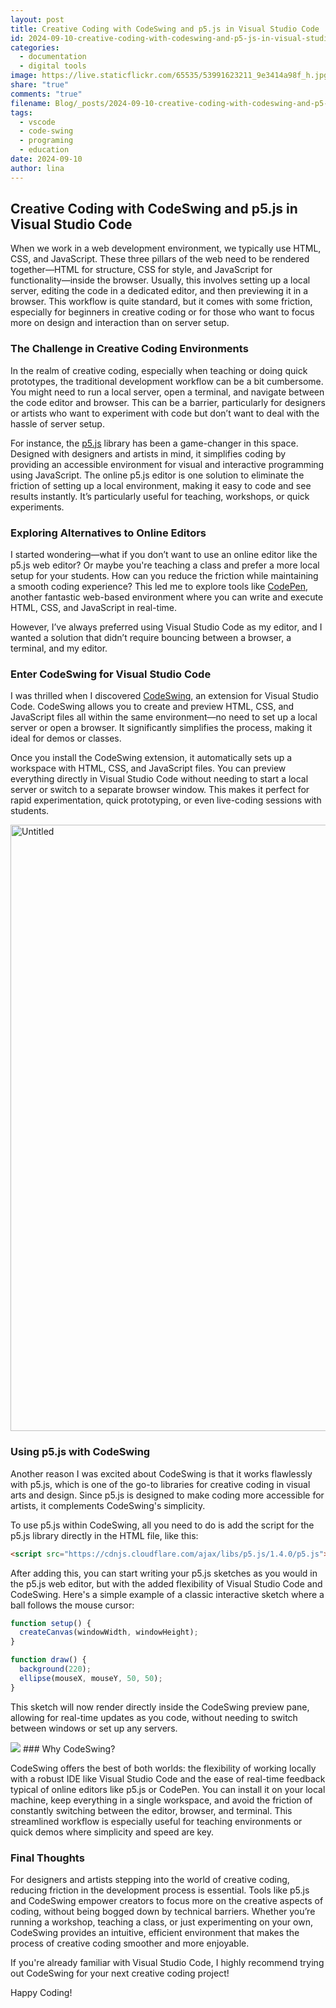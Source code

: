 ```yaml
---
layout: post
title: Creative Coding with CodeSwing and p5.js in Visual Studio Code
id: 2024-09-10-creative-coding-with-codeswing-and-p5-js-in-visual-studio-code.md
categories:
  - documentation
  - digital tools
image: https://live.staticflickr.com/65535/53991623211_9e3414a98f_h.jpg
share: "true"
comments: "true"
filename: Blog/_posts/2024-09-10-creative-coding-with-codeswing-and-p5-js-in-visual-studio-code.md
tags:
  - vscode
  - code-swing
  - programing
  - education
date: 2024-09-10
author: lina
---
```

## Creative Coding with CodeSwing and p5.js in Visual Studio Code

When we work in a web development environment, we typically use HTML, CSS, and JavaScript. These three pillars of the web need to be rendered together—HTML for structure, CSS for style, and JavaScript for functionality—inside the browser. Usually, this involves setting up a local server, editing the code in a dedicated editor, and then previewing it in a browser. This workflow is quite standard, but it comes with some friction, especially for beginners in creative coding or for those who want to focus more on design and interaction than on server setup.

### The Challenge in Creative Coding Environments

In the realm of creative coding, especially when teaching or doing quick prototypes, the traditional development workflow can be a bit cumbersome. You might need to run a local server, open a terminal, and navigate between the code editor and browser. This can be a barrier, particularly for designers or artists who want to experiment with code but don’t want to deal with the hassle of server setup.

For instance, the [p5.js](https://p5js.org/) library has been a game-changer in this space. Designed with designers and artists in mind, it simplifies coding by providing an accessible environment for visual and interactive programming using JavaScript. The online p5.js editor is one solution to eliminate the friction of setting up a local environment, making it easy to code and see results instantly. It’s particularly useful for teaching, workshops, or quick experiments.

### Exploring Alternatives to Online Editors

I started wondering—what if you don’t want to use an online editor like the p5.js web editor? Or maybe you're teaching a class and prefer a more local setup for your students. How can you reduce the friction while maintaining a smooth coding experience? This led me to explore tools like [CodePen](https://codepen.io/), another fantastic web-based environment where you can write and execute HTML, CSS, and JavaScript in real-time.

However, I’ve always preferred using Visual Studio Code as my editor, and I wanted a solution that didn’t require bouncing between a browser, a terminal, and my editor.

### Enter CodeSwing for Visual Studio Code

I was thrilled when I discovered [CodeSwing](https://marketplace.visualstudio.com/items?itemName=codespaces.codeswing), an extension for Visual Studio Code. CodeSwing allows you to create and preview HTML, CSS, and JavaScript files all within the same environment—no need to set up a local server or open a browser. It significantly simplifies the process, making it ideal for demos or classes.

Once you install the CodeSwing extension, it automatically sets up a workspace with HTML, CSS, and JavaScript files. You can preview everything directly in Visual Studio Code without needing to start a local server or switch to a separate browser window. This makes it perfect for rapid experimentation, quick prototyping, or even live-coding sessions with students.

<a data-flickr-embed="true" href="https://www.flickr.com/photos/200845412@N02/53991839928/in/dateposted-public/" title="Untitled"><img src="https://live.staticflickr.com/31337/53991839928_a120e56a58_h.jpg" width="1600" height="970" alt="Untitled"/></a><script async src="//embedr.flickr.com/assets/client-code.js" charset="utf-8"></script>

### Using p5.js with CodeSwing

Another reason I was excited about CodeSwing is that it works flawlessly with p5.js, which is one of the go-to libraries for creative coding in visual arts and design. Since p5.js is designed to make coding more accessible for artists, it complements CodeSwing's simplicity.

To use p5.js within CodeSwing, all you need to do is add the script for the p5.js library directly in the HTML file, like this:

```html
<script src="https://cdnjs.cloudflare.com/ajax/libs/p5.js/1.4.0/p5.js"></script>
```

After adding this, you can start writing your p5.js sketches as you would in the p5.js web editor, but with the added flexibility of Visual Studio Code and CodeSwing. Here's a simple example of a classic interactive sketch where a ball follows the mouse cursor:

```javascript
function setup() {
  createCanvas(windowWidth, windowHeight);
}

function draw() {
  background(220);
  ellipse(mouseX, mouseY, 50, 50);
}
```
This sketch will now render directly inside the CodeSwing preview pane, allowing for real-time updates as you code, without needing to switch between windows or set up any servers.

<img src="https://live.staticflickr.com/65535/53991623211_9e3414a98f_h.jpg" >
### Why CodeSwing?

CodeSwing offers the best of both worlds: the flexibility of working locally with a robust IDE like Visual Studio Code and the ease of real-time feedback typical of online editors like p5.js or CodePen. You can install it on your local machine, keep everything in a single workspace, and avoid the friction of constantly switching between the editor, browser, and terminal. This streamlined workflow is especially useful for teaching environments or quick demos where simplicity and speed are key.

### Final Thoughts

For designers and artists stepping into the world of creative coding, reducing friction in the development process is essential. Tools like p5.js and CodeSwing empower creators to focus more on the creative aspects of coding, without being bogged down by technical barriers. Whether you’re running a workshop, teaching a class, or just experimenting on your own, CodeSwing provides an intuitive, efficient environment that makes the process of creative coding smoother and more enjoyable.

If you're already familiar with Visual Studio Code, I highly recommend trying out CodeSwing for your next creative coding project!

Happy Coding!